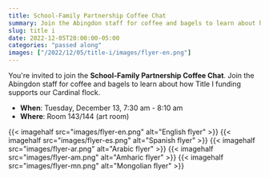 ```yaml
--- 
title: School-Family Partnership Coffee Chat
summary: Join the Abingdon staff for coffee and bagels to learn about how Title I funding supports our Cardinal flock.
slug: title i
date: 2022-12-05T20:00:00-05:00
categories: "passed along"
images: ["/2022/12/05/title-i/images/flyer-en.png"]
---
```


 You're invited to join the **School-Family Partnership Coffee Chat**. Join the Abingdon staff for coffee and bagels to learn about how Title I funding supports our Cardinal flock.

 - **When**: Tuesday, December 13, 7:30 am - 8:10 am
 - **Where**: Room 143/144 (art room)

{{< imagehalf src="images/flyer-en.png" alt="English flyer" >}}
{{< imagehalf src="images/flyer-es.png" alt="Spanish flyer" >}}
{{< imagehalf src="images/flyer-ar.png" alt="Arabic flyer" >}}
{{< imagehalf src="images/flyer-am.png" alt="Amharic flyer" >}}
{{< imagehalf src="images/flyer-mn.png" alt="Mongolian flyer" >}}